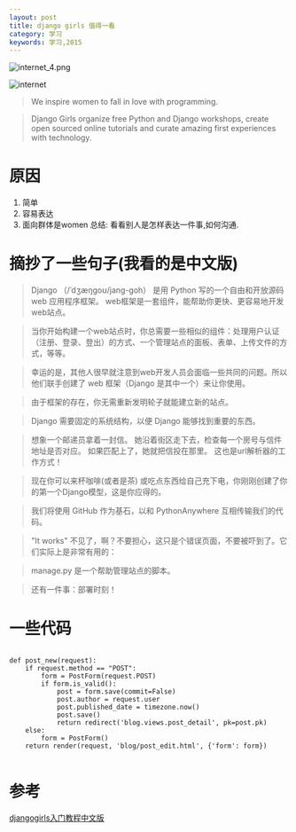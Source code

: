 ```yaml
---
layout: post
title: django girls 值得一看
category: 学习
keywords: 学习,2015
---
```


![internet_4.png](http://tutorial.djangogirls.org/zh/how_the_internet_works/images/internet_4.png)

![internet](http://tutorial.djangogirls.org/zh/how_the_internet_works/images/internet_2.png)


> We inspire women to fall in love with programming.

> Django Girls organize free Python and Django workshops, create open sourced online tutorials and curate amazing first experiences with technology.

# 原因

1. 简单
2. 容易表达
3. 面向群体是women
总结: 看看别人是怎样表达一件事,如何沟通.


# 摘抄了一些句子(我看的是中文版)

> Django （/ˈdʒæŋɡoʊ/jang-goh） 是用 Python 写的一个自由和开放源码 web 应用程序框架。 web框架是一套组件，能帮助你更快、更容易地开发web站点。

> 当你开始构建一个web站点时，你总需要一些相似的组件：处理用户认证（注册、登录、登出）的方式、一个管理站点的面板、表单、上传文件的方式，等等。

> 幸运的是，其他人很早就注意到web开发人员会面临一些共同的问题。所以他们联手创建了 web 框架（Django 是其中一个）来让你使用。

> 由于框架的存在，你无需重新发明轮子就能建立新的站点。


>  Django 需要固定的系统结构，以便 Django 能够找到重要的东西。

> 想象一个邮递员拿着一封信。 她沿着街区走下去，检查每一个房号与信件地址是否对应。 如果匹配上了，她就把信投在那里。 这也是url解析器的工作方式！

> 现在你可以来杯咖啡(或者是茶) 或吃点东西给自己充下电，你刚刚创建了你的第一个Django模型，这是你应得的。

> 我们将使用 GitHub 作为基石，以和 PythonAnywhere 互相传输我们的代码。

> "It works" 不见了，啊？不要担心，这只是个错误页面，不要被吓到了。它们实际上是非常有用的：

> manage.py 是一个帮助管理站点的脚本。

> 还有一件事：部署时刻！



# 一些代码


```

def post_new(request):
    if request.method == "POST":
        form = PostForm(request.POST)
        if form.is_valid():
            post = form.save(commit=False)
            post.author = request.user
            post.published_date = timezone.now()
            post.save()
            return redirect('blog.views.post_detail', pk=post.pk)
    else:
        form = PostForm()
    return render(request, 'blog/post_edit.html', {'form': form})


```

# 参考
[djangogirls入门教程中文版](http://tutorial.djangogirls.org/zh/django/index.html)
